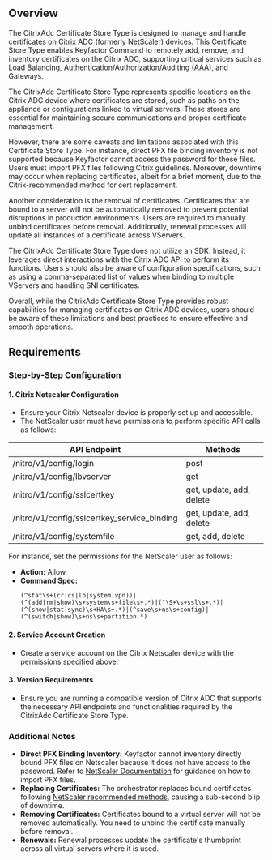 ## Overview

The CitrixAdc Certificate Store Type is designed to manage and handle certificates on Citrix ADC (formerly NetScaler) devices. This Certificate Store Type enables Keyfactor Command to remotely add, remove, and inventory certificates on the Citrix ADC, supporting critical services such as Load Balancing, Authentication/Authorization/Auditing (AAA), and Gateways.

The CitrixAdc Certificate Store Type represents specific locations on the Citrix ADC device where certificates are stored, such as paths on the appliance or configurations linked to virtual servers. These stores are essential for maintaining secure communications and proper certificate management.

However, there are some caveats and limitations associated with this Certificate Store Type. For instance, direct PFX file binding inventory is not supported because Keyfactor cannot access the password for these files. Users must import PFX files following Citrix guidelines. Moreover, downtime may occur when replacing certificates, albeit for a brief moment, due to the Citrix-recommended method for cert replacement.

Another consideration is the removal of certificates. Certificates that are bound to a server will not be automatically removed to prevent potential disruptions in production environments. Users are required to manually unbind certificates before removal. Additionally, renewal processes will update all instances of a certificate across VServers.

The CitrixAdc Certificate Store Type does not utilize an SDK. Instead, it leverages direct interactions with the Citrix ADC API to perform its functions. Users should also be aware of configuration specifications, such as using a comma-separated list of values when binding to multiple VServers and handling SNI certificates.

Overall, while the CitrixAdc Certificate Store Type provides robust capabilities for managing certificates on Citrix ADC devices, users should be aware of these limitations and best practices to ensure effective and smooth operations.

## Requirements

### Step-by-Step Configuration

#### 1. Citrix Netscaler Configuration
- Ensure your Citrix Netscaler device is properly set up and accessible.
- The NetScaler user must have permissions to perform specific API calls as follows:

API Endpoint | Methods
--- | ---
/nitro/v1/config/login | post
/nitro/v1/config/lbvserver | get
/nitro/v1/config/sslcertkey | get, update, add, delete
/nitro/v1/config/sslcertkey_service_binding | get, update, add, delete
/nitro/v1/config/systemfile | get, add, delete

For instance, set the permissions for the NetScaler user as follows:

- **Action:** Allow
- **Command Spec:**
  ```
  (^stat\s+(cr|cs|lb|system|vpn))|(^(add|rm|show)\s+system\s+file\s+.*)|(^\S+\s+ssl\s+.*)|(^(show|stat|sync)\s+HA\s+.*)|(^save\s+ns\s+config)|(^(switch|show)\s+ns\s+partition.*)
  ````

#### 2. Service Account Creation
- Create a service account on the Citrix Netscaler device with the permissions specified above.

#### 3. Version Requirements
- Ensure you are running a compatible version of Citrix ADC that supports the necessary API endpoints and functionalities required by the CitrixAdc Certificate Store Type.

### Additional Notes

- **Direct PFX Binding Inventory:** Keyfactor cannot inventory directly bound PFX files on Netscaler because it does not have access to the password. Refer to [NetScaler Documentation](https://docs.netscaler.com/en-us/citrix-adc/12-1/ssl/ssl-certificates/export-existing-certs-keys.html#convert-ssl-certificates-for-import-or-export) for guidance on how to import PFX files.
- **Replacing Certificates:** The orchestrator replaces bound certificates following [NetScaler recommended methods](https://docs.netscaler.com/en-us/citrix-adc/12-1/ssl/ssl-certificates/add-group-certs.html), causing a sub-second blip of downtime.
- **Removing Certificates:** Certificates bound to a virtual server will not be removed automatically. You need to unbind the certificate manually before removal.
- **Renewals:** Renewal processes update the certificate's thumbprint across all virtual servers where it is used.

